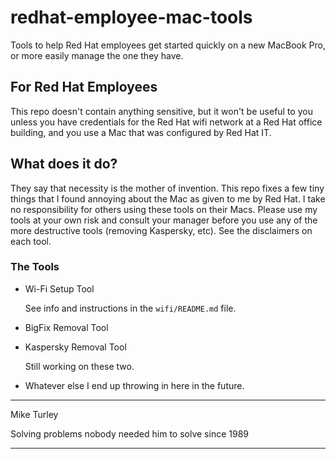 # redhat-employee-mac-tools

Tools to help Red Hat employees get started quickly on a new MacBook Pro, or more easily manage the one they have.

## For Red Hat Employees

This repo doesn't contain anything sensitive, but it won't be useful to you unless you have credentials for the Red Hat wifi network at a Red Hat office building, and you use a Mac that was configured by Red Hat IT.

## What does it do?

They say that necessity is the mother of invention. This repo fixes a few tiny things that I found annoying about the Mac as given to me by Red Hat. I take no responsibility for others using these tools on their Macs. Please use my tools at your own risk and consult your manager before you use any of the more destructive tools (removing Kaspersky, etc). See the disclaimers on each tool.

### The Tools

* Wi-Fi Setup Tool

  See info and instructions in the `wifi/README.md` file.

* BigFix Removal Tool
* Kaspersky Removal Tool

  Still working on these two.

* Whatever else I end up throwing in here in the future.



-----------

Mike Turley

Solving problems nobody needed him to solve since 1989

-----------
